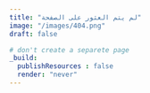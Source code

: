 ```yaml
---
title: "لم يتم العثور على الصفحة"
image: "/images/404.png"
draft: false

# don't create a separete page
_build:
  publishResources : false
  render: "never"
---
```

